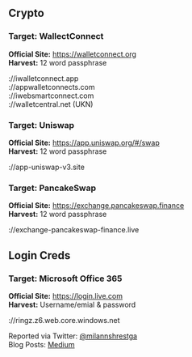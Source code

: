 ## Crypto
### **Target:** WallectConnect  
**Official Site:** https://walletconnect.org  
**Harvest:** 12 word passphrase 

://iwalletconnect.app  
://appwalletconnects.com  
://iwebsmartconnect.com  
://walletcentral.net (UKN)


### **Target:** Uniswap  
**Official Site:** https://app.uniswap.org/#/swap  
**Harvest:** 12 word passphrase 

://app-uniswap-v3.site


### **Target:** PancakeSwap  
**Official Site:** https://exchange.pancakeswap.finance  
**Harvest:** 12 word passphrase 

://exchange-pancakeswap-finance.live

## Login Creds
### **Target:** Microsoft Office 365  
**Official Site:** https://login.live.com  
**Harvest:** Username/emial & password  

://ringz.z6.web.core.windows.net

Reported via Twitter: [@milannshrestga](https://twitter.com/milannshrestga)  
Blog Posts: [Medium](https://milannshrestha.medium.com)

